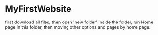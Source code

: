 # MyFirstWebsite
first download all files,
then open 'new folder' inside the folder,
run Home page in this folder,
then moving other options and pages by home page.
